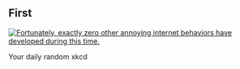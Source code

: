 ## First
[![Fortunately, exactly zero other annoying internet behaviors have developed during this time.](https://imgs.xkcd.com/comics/first.png)](https://xkcd.com/1258/ "Fortunately, exactly zero other annoying internet behaviors have developed during this time.")

Your daily random xkcd
